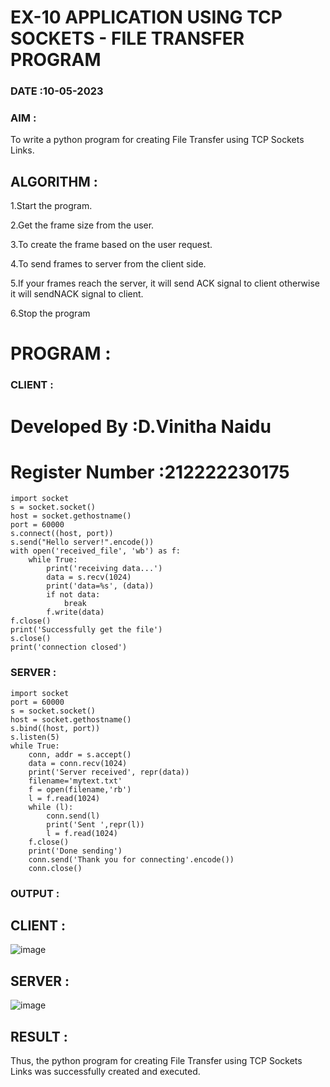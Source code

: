 # EX-10 APPLICATION USING TCP SOCKETS - FILE TRANSFER PROGRAM

### DATE :10-05-2023
### AIM :
To write a python program for creating File Transfer using TCP Sockets Links.

## ALGORITHM :
1.Start the program.

2.Get the frame size from the user.

3.To create the frame based on the user request.

4.To send frames to server from the client side.

5.If your frames reach the server, it will send ACK signal to client otherwise it will sendNACK signal to client.

6.Stop the program

# PROGRAM :
### CLIENT :
# Developed By :D.Vinitha Naidu
# Register Number :212222230175
~~~
import socket
s = socket.socket()
host = socket.gethostname()
port = 60000
s.connect((host, port))
s.send("Hello server!".encode())
with open('received_file', 'wb') as f:
    while True:
        print('receiving data...')
        data = s.recv(1024)
        print('data=%s', (data))
        if not data:
            break
        f.write(data)
f.close()
print('Successfully get the file')
s.close()
print('connection closed')
~~~
### SERVER :

```
import socket
port = 60000
s = socket.socket()
host = socket.gethostname()
s.bind((host, port))
s.listen(5)
while True:
    conn, addr = s.accept()
    data = conn.recv(1024)
    print('Server received', repr(data))
    filename='mytext.txt'
    f = open(filename,'rb')
    l = f.read(1024)
    while (l):
        conn.send(l)
        print('Sent ',repr(l))
        l = f.read(1024)
    f.close()
    print('Done sending')
    conn.send('Thank you for connecting'.encode())
    conn.close()
```
### OUTPUT :
## CLIENT :
![image](https://github.com/VinithaNaidu/EX-10/assets/121166004/750aaaf9-d605-4bf5-9432-a3a1be28c3c1)


## SERVER :
![image](https://github.com/VinithaNaidu/EX-10/assets/121166004/b46b2a93-8878-40c3-815c-e0cd34eb7860)

## RESULT :
Thus, the python program for creating File Transfer using TCP Sockets Links was successfully created and executed.
